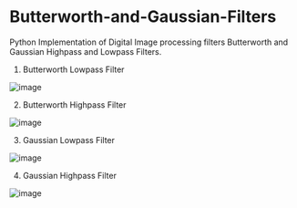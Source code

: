 # Butterworth-and-Gaussian-Filters
Python Implementation of Digital Image processing filters Butterworth and Gaussian Highpass and Lowpass Filters.

1. Butterworth Lowpass Filter

![image](https://user-images.githubusercontent.com/58242932/122705977-6ce63e80-d274-11eb-8f7a-7bfe55470fd3.png)


2. Butterworth Highpass Filter

![image](https://user-images.githubusercontent.com/58242932/122706108-ca7a8b00-d274-11eb-8532-4336ccab9a26.png)


3. Gaussian Lowpass Filter

![image](https://user-images.githubusercontent.com/58242932/122706135-debe8800-d274-11eb-991a-3f6e12196b1b.png)


4. Gaussian Highpass Filter

![image](https://user-images.githubusercontent.com/58242932/122706208-0877af00-d275-11eb-8f48-b62ce3d4fbc2.png)
